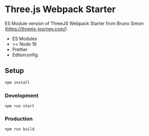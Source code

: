 # Three.js Webpack Starter

ES Module version of ThreeJS Webpack Starter from Bruno Simon (https://threejs-journey.com/)

- ES Modules
- \>= Node 16
- Prettier
- Editorconfig

## Setup

```bash
npm install
```

### Development

```shell
npm run start
```

### Production

```bash
npm run build
```
